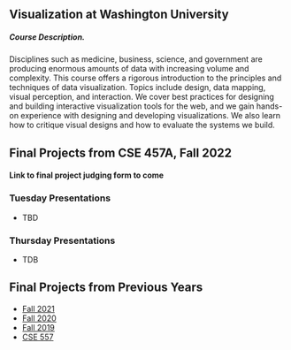 ## Visualization at Washington University

##### Course Description.
Disciplines such as medicine, business, science, and government are producing enormous amounts of data with increasing volume and complexity. This course offers a rigorous introduction to the principles and techniques of data visualization. Topics include design, data mapping, visual perception, and interaction. We cover best practices for designing and building interactive visualization tools for the web, and we gain hands-on experience with designing and developing visualizations. We also learn how to critique visual designs and how to evaluate the systems we build.



## Final Projects from CSE 457A, Fall 2022

#### Link to final project judging form to come

### Tuesday Presentations
- TBD

### Thursday Presentations
- TDB


## Final Projects from Previous Years
- [Fall 2021](https://csex57.github.io/f2021)
- [Fall 2020](https://csex57.github.io/f2020)
- [Fall 2019](https://csex57.github.io/f2019)
- [CSE 557](https://csex57.github.io/cse557)
